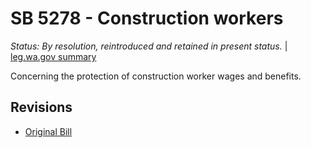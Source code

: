 # SB 5278 - Construction workers
*Status: By resolution, reintroduced and retained in present status.* | [leg.wa.gov summary](https://app.leg.wa.gov/billsummary?BillNumber=5278&Year=2021)

Concerning the protection of construction worker wages and benefits.

## Revisions
* [Original Bill](1/)